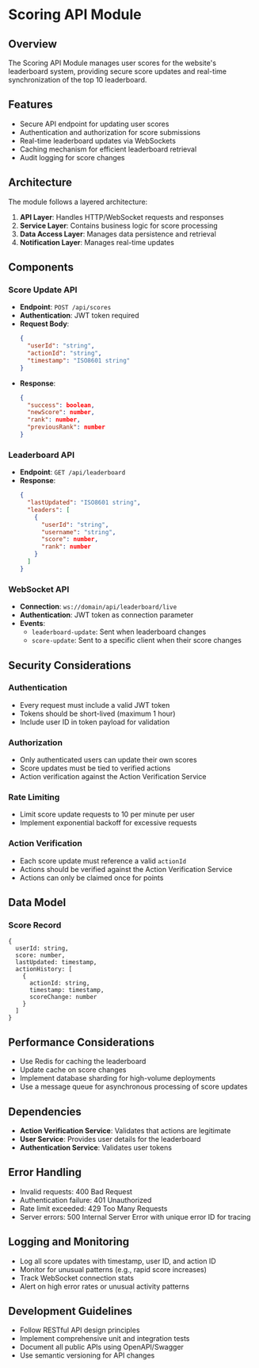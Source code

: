 # Scoring API Module

## Overview

The Scoring API Module manages user scores for the website's leaderboard system, providing secure score updates and real-time synchronization of the top 10 leaderboard.

## Features

- Secure API endpoint for updating user scores
- Authentication and authorization for score submissions
- Real-time leaderboard updates via WebSockets
- Caching mechanism for efficient leaderboard retrieval
- Audit logging for score changes

## Architecture

The module follows a layered architecture:

1. **API Layer**: Handles HTTP/WebSocket requests and responses
2. **Service Layer**: Contains business logic for score processing
3. **Data Access Layer**: Manages data persistence and retrieval
4. **Notification Layer**: Manages real-time updates

## Components

### Score Update API

- **Endpoint**: `POST /api/scores`
- **Authentication**: JWT token required
- **Request Body**:
  ```json
  {
    "userId": "string",
    "actionId": "string",
    "timestamp": "ISO8601 string"
  }
  ```
- **Response**:
  ```json
  {
    "success": boolean,
    "newScore": number,
    "rank": number,
    "previousRank": number
  }
  ```

### Leaderboard API

- **Endpoint**: `GET /api/leaderboard`
- **Response**:
  ```json
  {
    "lastUpdated": "ISO8601 string",
    "leaders": [
      {
        "userId": "string",
        "username": "string",
        "score": number,
        "rank": number
      }
    ]
  }
  ```

### WebSocket API

- **Connection**: `ws://domain/api/leaderboard/live`
- **Authentication**: JWT token as connection parameter
- **Events**:
  - `leaderboard-update`: Sent when leaderboard changes
  - `score-update`: Sent to a specific client when their score changes

## Security Considerations

### Authentication

- Every request must include a valid JWT token
- Tokens should be short-lived (maximum 1 hour)
- Include user ID in token payload for validation

### Authorization

- Only authenticated users can update their own scores
- Score updates must be tied to verified actions
- Action verification against the Action Verification Service

### Rate Limiting

- Limit score update requests to 10 per minute per user
- Implement exponential backoff for excessive requests

### Action Verification

- Each score update must reference a valid `actionId`
- Actions should be verified against the Action Verification Service
- Actions can only be claimed once for points

## Data Model

### Score Record

```
{
  userId: string,
  score: number,
  lastUpdated: timestamp,
  actionHistory: [
    {
      actionId: string,
      timestamp: timestamp,
      scoreChange: number
    }
  ]
}
```

## Performance Considerations

- Use Redis for caching the leaderboard
- Update cache on score changes
- Implement database sharding for high-volume deployments
- Use a message queue for asynchronous processing of score updates

## Dependencies

- **Action Verification Service**: Validates that actions are legitimate
- **User Service**: Provides user details for the leaderboard
- **Authentication Service**: Validates user tokens

## Error Handling

- Invalid requests: 400 Bad Request
- Authentication failure: 401 Unauthorized
- Rate limit exceeded: 429 Too Many Requests
- Server errors: 500 Internal Server Error with unique error ID for tracing

## Logging and Monitoring

- Log all score updates with timestamp, user ID, and action ID
- Monitor for unusual patterns (e.g., rapid score increases)
- Track WebSocket connection stats
- Alert on high error rates or unusual activity patterns

## Development Guidelines

- Follow RESTful API design principles
- Implement comprehensive unit and integration tests
- Document all public APIs using OpenAPI/Swagger
- Use semantic versioning for API changes
